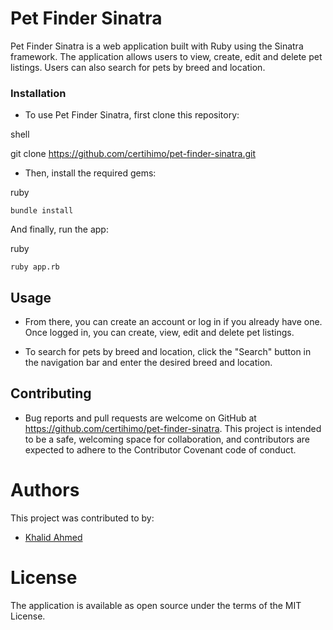 # Pet Finder Sinatra
Pet Finder Sinatra is a web application built with Ruby using the Sinatra framework. The application allows users to view, create, edit and delete pet listings. Users can also search for pets by breed and location.

### Installation
- To use Pet Finder Sinatra, first clone this repository:

shell

git clone https://github.com/certihimo/pet-finder-sinatra.git

- Then, install the required gems:

ruby

    bundle install

And finally, run the app:

ruby

    ruby app.rb

## Usage
- From there, you can create an account or log in if you already have one. Once logged in, you can create, view, edit and delete pet listings.

- To search for pets by breed and location, click the "Search" button in the navigation bar and enter the desired breed and location.

## Contributing
- Bug reports and pull requests are welcome on GitHub at https://github.com/certihimo/pet-finder-sinatra. This project is intended to be a safe, welcoming space for collaboration, and contributors are expected to adhere to the Contributor Covenant code of conduct.

# Authors
This project was contributed to by:
- [Khalid Ahmed](https://github.com/certihmo)

# License
The application is available as open source under the terms of the MIT License.